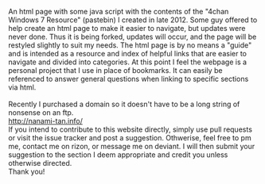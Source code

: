 An html page with some java script with the contents of the "4chan Windows 7 Resource" (pastebin) I created in late 2012. Some guy offered to help create an html page to make it easier to navigate, but updates were never done. Thus it is being forked, updates will occur, and the page will be restyled slightly to suit my needs. 
The html page is by no means a "guide" and is intended as a resource and index of helpful links that are easier to navigate and divided into categories. At this point I feel the webpage is a personal project that I use in place of bookmarks. It can easily be referenced to answer general questions when linking to specific sections via html.
<br>
<br>
Recently I purchased a domain so it doesn't have to be a long string of nonsense on an ftp.
<br>
http://nanami-tan.info/
<br>
If you intend to contribute to this website directly, simply use pull requests or visit the issue tracker and post a suggestion. Othwerise, feel free to pm me, contact me on rizon, or message me on deviant. I will then submit your suggestion to the section I deem appropriate and credit you unless otherwise directed.
<br>
Thank you!
